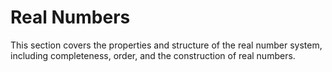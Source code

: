 # Real Numbers

This section covers the properties and structure of the real number system, including completeness, order, and the construction of real numbers.